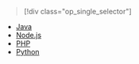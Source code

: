 > [!div class="op_single_selector"] 
- [Java](../articles/notification-hubs/notification-hubs-java-push-notification-tutorial.md)
- [Node.js](../articles/notification-hubs/notification-hubs-nodejs-push-notification-tutorial.md)
- [PHP](../articles/notification-hubs/notification-hubs-php-push-notification-tutorial.md)
- [Python](../articles/notification-hubs/notification-hubs-python-push-notification-tutorial.md)

<!---HONumber=Mooncake_1017_2016-->

